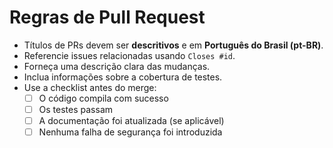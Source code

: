 # Regras de Pull Request

- Títulos de PRs devem ser **descritivos** e em **Português do Brasil (pt-BR)**.
- Referencie issues relacionadas usando `Closes #id`.
- Forneça uma descrição clara das mudanças.
- Inclua informações sobre a cobertura de testes.
- Use a checklist antes do merge:
  - [ ] O código compila com sucesso
  - [ ] Os testes passam
  - [ ] A documentação foi atualizada (se aplicável)
  - [ ] Nenhuma falha de segurança foi introduzida
